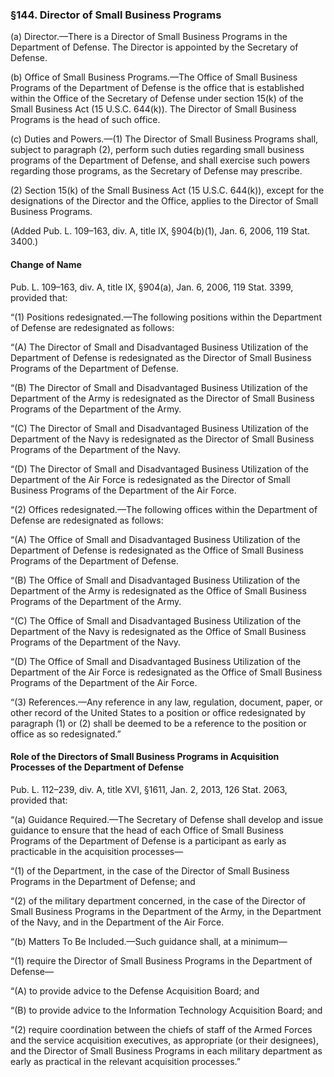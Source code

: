 ### §144. Director of Small Business Programs ###

(a) Director.—There is a Director of Small Business Programs in the Department of Defense. The Director is appointed by the Secretary of Defense.

(b) Office of Small Business Programs.—The Office of Small Business Programs of the Department of Defense is the office that is established within the Office of the Secretary of Defense under section 15(k) of the Small Business Act (15 U.S.C. 644(k)). The Director of Small Business Programs is the head of such office.

(c) Duties and Powers.—(1) The Director of Small Business Programs shall, subject to paragraph (2), perform such duties regarding small business programs of the Department of Defense, and shall exercise such powers regarding those programs, as the Secretary of Defense may prescribe.

(2) Section 15(k) of the Small Business Act (15 U.S.C. 644(k)), except for the designations of the Director and the Office, applies to the Director of Small Business Programs.

(Added Pub. L. 109–163, div. A, title IX, §904(b)(1), Jan. 6, 2006, 119 Stat. 3400.)

#### Change of Name ####

Pub. L. 109–163, div. A, title IX, §904(a), Jan. 6, 2006, 119 Stat. 3399, provided that:

“(1) Positions redesignated.—The following positions within the Department of Defense are redesignated as follows:

“(A) The Director of Small and Disadvantaged Business Utilization of the Department of Defense is redesignated as the Director of Small Business Programs of the Department of Defense.

“(B) The Director of Small and Disadvantaged Business Utilization of the Department of the Army is redesignated as the Director of Small Business Programs of the Department of the Army.

“(C) The Director of Small and Disadvantaged Business Utilization of the Department of the Navy is redesignated as the Director of Small Business Programs of the Department of the Navy.

“(D) The Director of Small and Disadvantaged Business Utilization of the Department of the Air Force is redesignated as the Director of Small Business Programs of the Department of the Air Force.

“(2) Offices redesignated.—The following offices within the Department of Defense are redesignated as follows:

“(A) The Office of Small and Disadvantaged Business Utilization of the Department of Defense is redesignated as the Office of Small Business Programs of the Department of Defense.

“(B) The Office of Small and Disadvantaged Business Utilization of the Department of the Army is redesignated as the Office of Small Business Programs of the Department of the Army.

“(C) The Office of Small and Disadvantaged Business Utilization of the Department of the Navy is redesignated as the Office of Small Business Programs of the Department of the Navy.

“(D) The Office of Small and Disadvantaged Business Utilization of the Department of the Air Force is redesignated as the Office of Small Business Programs of the Department of the Air Force.

“(3) References.—Any reference in any law, regulation, document, paper, or other record of the United States to a position or office redesignated by paragraph (1) or (2) shall be deemed to be a reference to the position or office as so redesignated.”

#### Role of the Directors of Small Business Programs in Acquisition Processes of the Department of Defense ####

Pub. L. 112–239, div. A, title XVI, §1611, Jan. 2, 2013, 126 Stat. 2063, provided that:

“(a) Guidance Required.—The Secretary of Defense shall develop and issue guidance to ensure that the head of each Office of Small Business Programs of the Department of Defense is a participant as early as practicable in the acquisition processes—

“(1) of the Department, in the case of the Director of Small Business Programs in the Department of Defense; and

“(2) of the military department concerned, in the case of the Director of Small Business Programs in the Department of the Army, in the Department of the Navy, and in the Department of the Air Force.

“(b) Matters To Be Included.—Such guidance shall, at a minimum—

“(1) require the Director of Small Business Programs in the Department of Defense—

“(A) to provide advice to the Defense Acquisition Board; and

“(B) to provide advice to the Information Technology Acquisition Board; and

“(2) require coordination between the chiefs of staff of the Armed Forces and the service acquisition executives, as appropriate (or their designees), and the Director of Small Business Programs in each military department as early as practical in the relevant acquisition processes.”